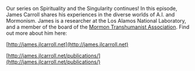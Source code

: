 Our series on Spirituality and the Singularity continues! In this episode, James Carroll shares his experiences in the diverse worlds of A.I. and Mormonism. James is a researcher at the Los Alamos National Laboratory, and a member of the board of the [Mormon Transhumanist Association](http://transfigurism.org). Find out more about him here:

[http://james.jlcarroll.net](http://james.jlcarroll.net)

[http://james.jlcarroll.net/publications/](http://james.jlcarroll.net/publications/)